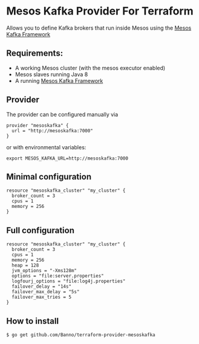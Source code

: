 # Mesos Kafka Provider For Terraform

Allows you to define Kafka brokers that run inside Mesos using the
[Mesos Kafka Framework](https://github.com/mesos/kafka)

## Requirements:
* A working Mesos cluster (with the mesos executor enabled)
* Mesos slaves running Java 8
* A running [Mesos Kafka Framework](https://github.com/mesos/kafka)

## Provider

The provider can be configured manually via
```
provider "mesoskafka" {
  url = "http://mesoskafka:7000"
}
```

or with environmental variables:
```
export MESOS_KAFKA_URL=http://mesoskafka:7000
```

## Minimal configuration
```
resource "mesoskafka_cluster" "my_cluster" {
  broker_count = 3
  cpus = 1
  memory = 256
}
```

## Full configuration
```
resource "mesoskafka_cluster" "my_cluster" {
  broker_count = 3
  cpus = 1
  memory = 256
  heap = 128
  jvm_options = "-Xms128m"
  options = "file:server.properties"
  logfourj_options = "file:log4j.properties"
  failover_delay = "14s"
  failover_max_delay = "5s"
  failover_max_tries = 5
}
```

## How to install
```bash
$ go get github.com/Banno/terraform-provider-mesoskafka
```
